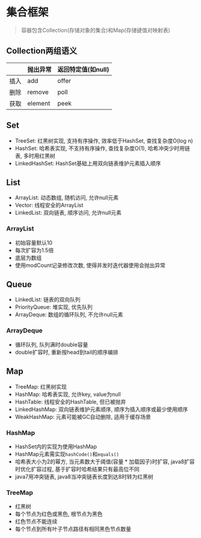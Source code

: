 # 集合框架

> 容器包含Collection(存储对象的集合)和Map(存储键值对映射表)

## Collection两组语义

| | 抛出异常 | 返回特定值(如null) |
| - | - | - |
| 插入 | add | offer |
| 删除 | remove | poll |
| 获取 | element | peek |

## Set

- TreeSet: 红黑树实现, 支持有序操作, 效率低于HashSet, 查找复杂度O(log n)
- HashSet: 哈希表实现, 不支持有序操作, 查找复杂度O(1), 哈希冲突少时用链表, 多时用红黑树
- LinkedHashSet: HashSet基础上用双向链表维护元素插入顺序

## List

- ArrayList: 动态数组, 随机访问, 允许null元素
- Vector: 线程安全的ArrayList
- LinkedList: 双向链表, 顺序访问, 允许null元素

### ArrayList

- 初始容量默认10
- 每次扩容为1.5倍
- 底层为数组
- 使用modCount记录修改次数, 使得并发时迭代器使用会抛出异常

## Queue

- LinkedList: 链表的双向队列
- PriorityQueue: 堆实现, 优先队列
- ArrayDeque: 数组的循环队列, 不允许null元素

### ArrayDeque

- 循环队列, 队列满时double容量
- double扩容时, 重新按head到tail的顺序编排

## Map

- TreeMap: 红黑树实现
- HashMap: 哈希表实现, 允许key, value为null
- HashTable: 线程安全的HashTable, 但已被抛弃
- LinkedHashMap: 双向链表维护元素顺序, 顺序为插入顺序或最少使用顺序
- WeakHashMap: 元素可能被GC自动删除, 适用于缓存场景

### HashMap

- HashSet内的实现为使用HashMap
- HashMap元素需实现`hashCode()`和`equals()`
- 哈希表大小为2的幂方, 当元素数大于阈值(容量 * 加载因子)时扩容, java8扩容时优化扩容过程, 基于扩容时哈希结果只有最高位不同
- java7用冲突链表, java8当冲突链表长度到达8时转为红黑树

### TreeMap

- 红黑树
- 每个节点为红色或黑色, 根节点为黑色
- 红色节点不能连续
- 每个节点到所有叶子节点路径有相同黑色节点数量

